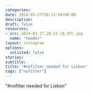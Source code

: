 ```yaml
---
categories:
date: 2014-03-27T20:13:18+00:00
description:
draft: false
resources:
- src: 2014-03-27_20-13-18_UTC.jpg
  name: "header"
layout: instagram
options:
  unlisted: false
stories:
subtitle:
title: "#nofilter needed for Lisbon"
tags: ["nofilter"]
---
```


"#nofilter needed for Lisbon"
